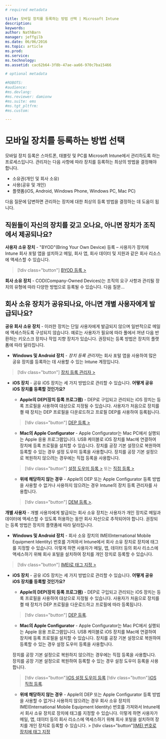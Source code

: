 ```yaml
---
# required metadata

title: 모바일 장치를 등록하는 방법 선택 | Microsoft Intune
description:
keywords:
author: NathBarn
manager: jeffgilb
ms.date: 06/06/2016
ms.topic: article
ms.prod:
ms.service:
ms.technology:
ms.assetid: cac62b64-3f8b-47ae-aa66-970c7ba15466

# optional metadata

#ROBOTS:
#audience:
#ms.devlang:
#ms.reviewer: damionw
#ms.suite: ems
#ms.tgt_pltfrm:
#ms.custom:

---
```


# 모바일 장치를 등록하는 방법 선택

모바일 장치 등록은 스마트폰, 태블릿 및 PC를 Microsoft Intune에서 관리하도록 하는 프로세스입니다. 관리자는 다음 사항에 따라 장치를 등록하는 최상의 방법을 결정해야 합니다.

 -  소유권(개인 및 회사 소유)
 -  사용(공유 및 개인)
 -  플랫폼(iOS, Android, Windows Phone, Windows PC, Mac PC)

다음 질문에 답변하면 관리하는 장치에 대한 최상의 등록 방법을 결정하는 데 도움이 됩니다.

## 직원들이 자신의 장치를 갖고 오나요, 아니면 장치가 조직에서 제공되나요?

  **사용자 소유 장치** - "BYOD"(Bring Your Own Device) 등록 – 사용자가 장치에 Intune 회사 포털 앱을 설치하고 메일, 회사 앱, 회사 데이터 및 지원과 같은 회사 리소스에 액세스할 수 있습니다.  
  > [!div class="button"]   [BYOD 등록 >](..deploy-use/get-ready-to-enroll-devices-in-microsoft-intune)

  **회사 소유 장치** - COD(Company-Owned Devices)는 조직의 요구 사항과 관리될 장치의 유형에 따라 다양한 방법으로 등록될 수 있습니다. 다음 질문...

## 회사 소유 장치가 공유되나요, 아니면 개별 사용자에게 발급되나요?

**공유 회사 소유 장치** - 이러한 장치는 단일 사용자에게 발급되지 않으며 일반적으로 메일에 액세스하도록 구성되지 않습니다. 예로는 사용자가 필요에 따라 풀에서 꺼낸 다음 반환하는 키오스크 장치나 작업 지향 장치가 있습니다. 권장되는 등록 방법은 장치의 플랫폼에 따라 달라집니다.

  - **Windows 및 Android 장치** - *장치 등록 관리자*는 회사 포털 앱을 사용하여 많은 공유 장치를 등록하는 데 사용할 수 있는 Intune 계정입니다.
  > [!div class="button"]   [장치 등록 관리자 >](../deploy-use/enroll-corporate-owned-devices-with-the-device-enrollment-manager-in-microsoft-intune)

  - **iOS 장치** - 공유 iOS 장치는 세 가지 방법으로 관리할 수 있습니다.  **어떻게 공유 iOS 장치를 등록할 것인가요?**

    - **Apple의 DEP(장치 등록 프로그램)** - DEP로 구입되고 관리되는 iOS 장치는 등록 프로필을 사용하여 대상으로 지정될 수 있습니다. 사용자가 처음으로 장치를 켤 때 장치는 DEP 프로필을 다운로드하고 프로필 DEP를 사용하여 등록됩니다.
    > [!div class="button"]     [DEP 등록 >](../deploy-use/ios-device-enrollment-program-in-microsoft-intune)

    - **Mac의 Apple Configurator** - Apple Configurator는 Mac PC에서 실행되는 Apple 응용 프로그램입니다. USB 케이블로 iOS 장치를 Mac에 연결하여 장치에 등록 프로필을 설치할 수 있습니다. 장치를 공장 기본 설정으로 복원하여 등록할 수 있는 경우 설정 도우미 등록을 사용합니다. 장치를 공장 기본 설정으로 복원하지 않으려는 경우에는 직접 등록을 사용합니다.

    > [!div class="button"]     [설정 도우미 등록 >](../deploy-use/ios-setup-assistant-enrollment-in-microsoft-intune) 또는 [직접 등록 >](../deploy-use/ios-direct-enrollment-in-microsoft-intune)

    - **위에 해당하지 않는 경우** - Apple의 DEP 또는 Apple Configurator 등록 방법을 사용할 수 없거나 사용하지 않으려는 경우 Intune의 장치 등록 관리자를 사용합니다.
    > [!div class="button"]     [DEM 등록 >](../deploy-use/enroll-corporate-owned-devices-with-the-device-enrollment-manager-in-microsoft-intune).

**개별 사용자** - 개별 사용자에게 발급되는 회사 소유 장치는 사용자가 개인 장치로 메일과 데이터에 액세스할 수 있도록 허용하는 동안 회사 자산으로 추적되어야 합니다. 권장되는 등록 방법은 장치의 플랫폼에 따라 달라집니다.

  - **Windows 및 Android 장치** - 회사 소유 장치의 IMEI(International Mobile Equipment Identity) 번호를 가져와서 Intune에서 회사 소유 장치로 장치에 태그를 지정할 수 있습니다. 이렇게 하면 사용자가 메일, 앱, 데이터 등의 회사 리소스에 액세스하기 위해 회사 포털을 설치하여 장치를 개인 장치로 등록할 수 있습니다.
  > [!div class="button"]   [IMEI로 태그 지정 >](../deploy-use/specify-corporate-owned-devices-with-international-mobile-equipment-identity-imei-numbers)

  - **iOS 장치** - 공유 iOS 장치는 세 가지 방법으로 관리할 수 있습니다.  **어떻게 공유 iOS 장치를 등록할 것인가요?**

    - **Apple의 DEP(장치 등록 프로그램)** - DEP로 구입되고 관리되는 iOS 장치는 등록 프로필을 사용하여 대상으로 지정될 수 있습니다. 사용자가 처음으로 장치를 켤 때 장치가 DEP 프로필을 다운로드하고 프로필에 따라 등록됩니다.
    > [!div class="button"]     [DEP 등록](../deploy-use/ios-device-enrollment-program-in-microsoft-intune).

    - **Mac의 Apple Configurator** - Apple Configurator는 Mac PC에서 실행되는 Apple 응용 프로그램입니다. USB 케이블로 iOS 장치를 Mac에 연결하여 장치에 등록 프로필을 설치할 수 있습니다. 장치를 공장 기본 설정으로 복원하여 등록할 수 있는 경우 설정 도우미 등록을 사용합니다.

    장치를 공장 기본 설정으로 복원하지 않으려는 경우에는 직접 등록을 사용합니다.
    장치를 공장 기본 설정으로 복원하여 등록할 수 있는 경우 설정 도우미 등록을 사용합니다.
    > [!div class="button"][iOS 설정 도우미 등록](../deploy-use/ios-setup-assistant-enrollment-in-microsoft-intune) [!div class="button"][iOS 직접 등록](../deploy-use/ios-direct-enrollment-in-microsoft-intune).

    - **위에 해당하지 않는 경우** - Apple의 DEP 또는 Apple Configurator 등록 방법을 사용할 수 없거나 사용하지 않으려는 경우 회사 소유 장치의 IMEI(International Mobile Equipment Identity) 번호를 가져와서 Intune에서 회사 소유 장치로 장치에 태그를 지정할 수 있습니다. 이렇게 하면 사용자가 메일, 앱, 데이터 등의 회사 리소스에 액세스하기 위해 회사 포털을 설치하여 장치를 개인 장치로 등록할 수 있습니다. > [!div class="button"][IMEI 번호로 장치에 태그 지정](../deploy-use/specify-corporate-owned-devices-with-international-mobile-equipment-identity-imei-numbers)


<!--HONumber=Jun16_HO1-->


